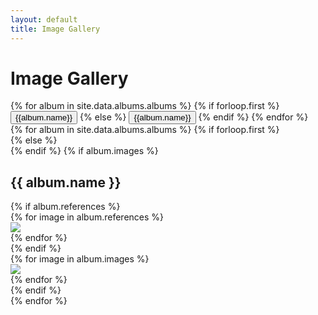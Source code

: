 ```yaml
---
layout: default
title: Image Gallery
---
```

<h1 class="text-center">Image Gallery</h1>
<div class="container">
<nav>
  <div class="nav nav-tabs" id="nav-tab" role="tablist">
      {% for album in site.data.albums.albums %}
        {% if forloop.first  %}
            <button class="nav-link active" id="nav-{{album.name}}-tab" data-bs-toggle="tab" data-bs-target="#nav-{{album.name}}" type="button" role="tab" aria-controls="nav-{{album.name}}" aria-selected="true">{{album.name}}</button>
        {% else %}
            <button class="nav-link" id="nav-{{album.name}}-tab" data-bs-toggle="tab" data-bs-target="#nav-{{album.name}}" type="button" role="tab" aria-controls="nav-{{album.name}}" aria-selected="false">{{album.name}}</button>
        {% endif %}
      {% endfor %}
  </div>
</nav>
<div class="tab-content" id="nav-tabContent">
        {% for album in site.data.albums.albums %}
            {% if forloop.first  %}
                <div class="tab-pane  fade show active" id="nav-{{album.name}}" role="tabpanel" aria-labelledby="nav-{{album.name}}-tab">
            {% else %}
                <div class="tab-pane fade" id="nav-{{album.name}}" role="tabpanel" aria-labelledby="nav-{{album.name}}-tab">
            {% endif %}
                    {% if album.images %}
                        <h2> {{ album.name }} </h2>
                            {% if album.references %}
                            <div class="row">
                                {% for image in album.references %}
                                <div class="col-md-4">
                                <a href="https://media.githubusercontent.com/media/maxlund/sd-showcase/main/{{ image.imagePath }}" data-type="image" data-gallery="{{album.name}}-gallery"  class="my-lightbox-toggle container-md">
                                    <img  src="https://media.githubusercontent.com/media/maxlund/sd-showcase/main/{{ image.imagePath }}" class="img-fluid img-thumbnail"/>
                                </a>
                                </div>
                            {% endfor %}
                            </div>
                            {% endif %}
                            <div class="row">
                            {% for image in album.images %}
                                <div class="col-md-4">
                                <a href="https://media.githubusercontent.com/media/maxlund/sd-showcase/main/{{ image.imagePath }}" data-type="image" data-gallery="{{album.name}}-gallery"  class="my-lightbox-toggle container-md">
                                    <img  src="https://media.githubusercontent.com/media/maxlund/sd-showcase/main/{{ image.imagePath }}" class="img-fluid img-thumbnail"/>
                                </a>
                                </div>
                            {% endfor %}
                        </div>
                    {% endif %}
                </div>
        {% endfor %}
</div>
